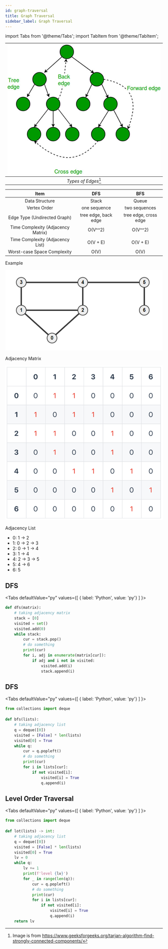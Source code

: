 ```yaml
---
id: graph-traversal
title: Graph Traversal
sidebar_label: Graph Traversal
---
```


import Tabs from '@theme/Tabs';
import TabItem from '@theme/TabItem';

| ![Edge Type](../../../static/img/algorithms/graph/edges.jpg) |
| :--------------------------------------------------: |
|               _Types of Edges_[^edges]               |

[^edges]: Image is from <https://www.geeksforgeeks.org/tarjan-algorithm-find-strongly-connected-components/>

|                Item                |           DFS            |           BFS            |
| :--------------------------------: | :----------------------: | :----------------------: |
|           Data Structure           |          Stack           |          Queue           |
|            Vertex Order            |       one sequence       |      two sequences       |
|    Edge Type (Undirected Graph)    |   tree edge, back edge   |  tree edge, cross edge   |
| Time Complexity (Adjacency Matrix) |          O(V^^2)         |         O(V^^2)          |
|  Time Complexity (Adjacency List)  |          O(V + E)        |         O(V + E)         |
|    Worst-case Space Complexity     |          O(V)            |         O(V)             |

Example

![Graph](../../../static/img/algorithms/graph/graph.png)

Adjacency Matrix

![Adjacency Matrix](../../../static/img/algorithms/graph/adjacency_matrix.png)

Adjacency List

- 0: 1 -> 2
- 1: 0 -> 2 -> 3
- 2: 0 -> 1 -> 4
- 3: 1 -> 4
- 4: 2 -> 3 -> 5
- 5: 4 -> 6
- 6: 5

## DFS

<Tabs
  defaultValue="py"
  values={[
    { label: 'Python', value: 'py'}
  ]
}>
<TabItem value="py">

```py
def dfs(matrix):
    # taking adjacency matrix
    stack = [0]
    visited = set()
    visited.add(0)
    while stack:
        cur = stack.pop()
        # do something
        print(cur)
        for i, adj in enumerate(matrix[cur]):
            if adj and i not in visited:
                visited.add(i)
                stack.append(i)
```

</TabItem>
</Tabs>

## DFS

<Tabs
  defaultValue="py"
  values={[
    { label: 'Python', value: 'py'}
  ]
}>
<TabItem value="py">

```py
from collections import deque

def bfs(lists):
    # taking adjacency list
    q = deque([0])
    visited = [False] * len(lists)
    visited[0] = True
    while q:
        cur = q.popleft()
        # do something
        print(cur)
        for i in lists[cur]:
            if not visited[i]:
                visited[i] = True
                q.append(i)
```

</TabItem>
</Tabs>

## Level Order Traversal

<Tabs
  defaultValue="py"
  values={[
    { label: 'Python', value: 'py'}
  ]
}>
<TabItem value="py">

```py
from collections import deque

def lot(lists) -> int:
    # taking adjacency list
    q = deque([0])
    visited = [False] * len(lists)
    visited[0] = True
    lv = 0
    while q:
        lv += 1
        print(f'level {lv}')
        for _ in range(len(q)):
            cur = q.popleft()
            # do something
            print(cur)
            for i in lists[cur]:
                if not visited[i]:
                    visited[i] = True
                    q.append(i)
    return lv
```

</TabItem>
</Tabs>